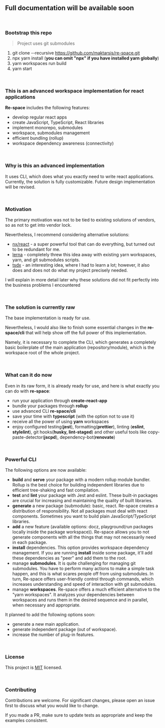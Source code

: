## Full documentation will be available soon

<br/>

### Bootstrap this repo

> Project uses git submodules

1. git clone --recursive https://github.com/maktarsis/re-space.git
2. npx yarn install (**you can omit "npx" if you have installed yarn globally**)
3. yarn workspaces run build
4. yarn start

<br/>

### This is an advanced workspace implementation for react applications

**Re-space** includes the following features:

- develop regular react apps
- create JavaScript, TypeScript, React libraries
- implement monorepo, submodules
- workspace, submodules management
- efficient bundling (rollup)
- workspace dependency awareness (connectivity)

<br/>

### Why is this an advanced implementation

It uses CLI, which does what you exactly need to write react applications.
Currently, the solution is fully customizable.
Future design implementation will be revised.

<br/>

### Motivation

The primary motivation was not to be tied to existing solutions of vendors, so as not to get into vendor lock.

Nevertheless, I recommend considering alternative solutions:

- [nx/react](https://nx.dev/react) - a super powerful tool that can do everything, but turned out to be redundant for me.
- [lerna](https://github.com/lerna/lerna) - completely threw this idea away with existing yarn workspaces, yarn, and git submodules scripts.
- [tsdx](https://github.com/jaredpalmer/tsdx) - an interesting idea, where I had to learn a lot; however, it also does and does not do what my project precisely needed.

I will explain in more detail later why these solutions did not fit perfectly into the business problems I encountered

<br/>

### The solution is currently raw

The base implementation is ready for use.

Nevertheless, I would also like to finish some essential changes in the **re-space/cli** that will help show off the full power of this implementation.

Namely, it is necessary to complete the CLI, which generates a completely basic boilerplate of the main application (repository/module),
which is the workspace root of the whole project.

<br/>

### What can it do now

Even in its raw form, it is already ready for use, and here is what exactly you can do with **re-space**:

- run your application through **create-react-app**
- bundle your packages through **rollup**
- use advanced CLI **re-space/cli**
- save your time with **typescript** (with the option not to use it)
- receive all the power of using **yarn** workspaces
- enjoy configured testing(**jest**), formatting(**prettier**), linting (**eslint**, **stylelint**), git hooks(**husky, lint-staged**) and other useful tools like copy-paste-detector(**jscpd**), dependency-bot(**renovate**)

<br/>

### Powerful CLI

The following options are now available:

- **build** and **serve** your package with a modern rollup module bundler. Rollup is the best choice for building independent libraries due to efficient tree-shaking and fast compilation.
- **test** and **lint** your package with Jest and eslint. These built-in packages are crucial for increasing and maintaining the quality of built libraries.
- **generate** a new package (submodule): basic, react. Re-space creates a distribution of responsibility. Not all packages must deal with react components. Sometimes you want to build plain JavaScript/TypeScript libraries.
- **add** a new feature (available options: docz, playground(run packages locally inside the package workspace)). Re-space allows you to not generate components with all the things that may not necessarily need in each package.
- **install** dependencies. This option provides workspace dependency management. If you are running **install** inside some package, it'll add these dependencies as "peer" and add them to the root.
- manage **submodules**. It is quite challenging for managing git submodules. You have to perform many actions to make a simple task happen, and this is what scares people off from using submodules. In turn, Re-space offers user-friendly control through commands, which increases understanding and speed of interaction with git submodules.
- manage **workspaces**. Re-space offers a much efficient alternative to the "yarn workspaces". It analyzes your dependencies between workspaces and runs them in the desired sequence and in parallel, when necessary and appropriate.

It planned to add the following options soon:

- generate a new main application.
- generate independent package (out of workspace).
- increase the number of plug-in features.

<br/>

### License

This project is [MIT](https://choosealicense.com/licenses/mit/) licensed.

<br/>

### Contributing

Contributions are welcome. For significant changes, please open an issue first to discuss what you would like to change.

If you made a PR, make sure to update tests as appropriate and keep the examples consistent.

<br/>
